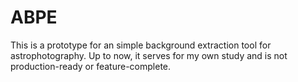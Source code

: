 # ABPE

This is a prototype for an simple background extraction tool for astrophotography. Up to now, it serves for my own study and is not production-ready or feature-complete.